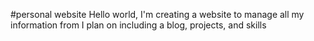 #personal website
Hello world, I'm creating a website to manage all my information from
I plan on including a blog, projects, and skills
